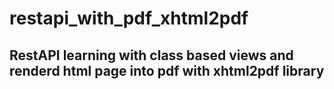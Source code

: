 # restapi_with_pdf_xhtml2pdf
## RestAPI learning with class based views and renderd html page into pdf with xhtml2pdf library
